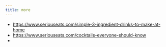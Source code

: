 ```yaml
---
title: more
---
```


- https://www.seriouseats.com/simple-3-ingredient-drinks-to-make-at-home
- https://www.seriouseats.com/cocktails-everyone-should-know
-
